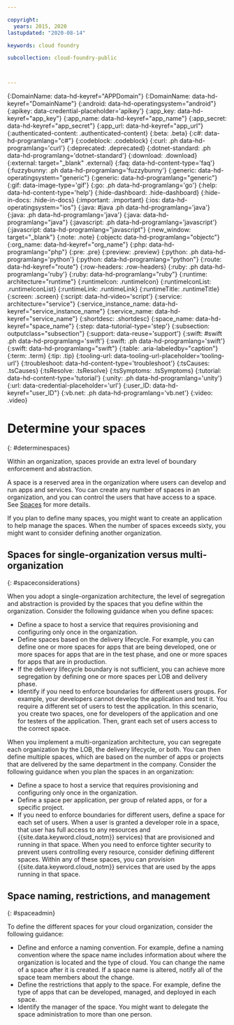 ```yaml
---

copyright:
  years: 2015, 2020
lastupdated: "2020-08-14"

keywords: cloud foundry

subcollection: cloud-foundry-public



---
```




{:DomainName: data-hd-keyref="APPDomain"}
{:DomainName: data-hd-keyref="DomainName"}
{:android: data-hd-operatingsystem="android"}
{:apikey: data-credential-placeholder='apikey'}
{:app_key: data-hd-keyref="app_key"}
{:app_name: data-hd-keyref="app_name"}
{:app_secret: data-hd-keyref="app_secret"}
{:app_url: data-hd-keyref="app_url"}
{:authenticated-content: .authenticated-content}
{:beta: .beta}
{:c#: data-hd-programlang="c#"}
{:codeblock: .codeblock}
{:curl: .ph data-hd-programlang='curl'}
{:deprecated: .deprecated}
{:dotnet-standard: .ph data-hd-programlang='dotnet-standard'}
{:download: .download}
{:external: target="_blank" .external}
{:faq: data-hd-content-type='faq'}
{:fuzzybunny: .ph data-hd-programlang='fuzzybunny'}
{:generic: data-hd-operatingsystem="generic"}
{:generic: data-hd-programlang="generic"}
{:gif: data-image-type='gif'}
{:go: .ph data-hd-programlang='go'}
{:help: data-hd-content-type='help'}
{:hide-dashboard: .hide-dashboard}
{:hide-in-docs: .hide-in-docs}
{:important: .important}
{:ios: data-hd-operatingsystem="ios"}
{:java: #java .ph data-hd-programlang='java'}
{:java: .ph data-hd-programlang='java'}
{:java: data-hd-programlang="java"}
{:javascript: .ph data-hd-programlang='javascript'}
{:javascript: data-hd-programlang="javascript"}
{:new_window: target="_blank"}
{:note: .note}
{:objectc data-hd-programlang="objectc"}
{:org_name: data-hd-keyref="org_name"}
{:php: data-hd-programlang="php"}
{:pre: .pre}
{:preview: .preview}
{:python: .ph data-hd-programlang='python'}
{:python: data-hd-programlang="python"}
{:route: data-hd-keyref="route"}
{:row-headers: .row-headers}
{:ruby: .ph data-hd-programlang='ruby'}
{:ruby: data-hd-programlang="ruby"}
{:runtime: architecture="runtime"}
{:runtimeIcon: .runtimeIcon}
{:runtimeIconList: .runtimeIconList}
{:runtimeLink: .runtimeLink}
{:runtimeTitle: .runtimeTitle}
{:screen: .screen}
{:script: data-hd-video='script'}
{:service: architecture="service"}
{:service_instance_name: data-hd-keyref="service_instance_name"}
{:service_name: data-hd-keyref="service_name"}
{:shortdesc: .shortdesc}
{:space_name: data-hd-keyref="space_name"}
{:step: data-tutorial-type='step'}
{:subsection: outputclass="subsection"}
{:support: data-reuse='support'}
{:swift: #swift .ph data-hd-programlang='swift'}
{:swift: .ph data-hd-programlang='swift'}
{:swift: data-hd-programlang="swift"}
{:table: .aria-labeledby="caption"}
{:term: .term}
{:tip: .tip}
{:tooling-url: data-tooling-url-placeholder='tooling-url'}
{:troubleshoot: data-hd-content-type='troubleshoot'}
{:tsCauses: .tsCauses}
{:tsResolve: .tsResolve}
{:tsSymptoms: .tsSymptoms}
{:tutorial: data-hd-content-type='tutorial'}
{:unity: .ph data-hd-programlang='unity'}
{:url: data-credential-placeholder='url'}
{:user_ID: data-hd-keyref="user_ID"}
{:vb.net: .ph data-hd-programlang='vb.net'}
{:video: .video}

# Determine your spaces
{: #determinespaces}



Within an organization, spaces provide an extra level of boundary enforcement and abstraction.

A space is a reserved area in the organization where users can develop and run apps and services. You can create any number of spaces in an organization, and you can control the users that have access to a space. See [Spaces](/docs/account?topic=account-orgsspacesusers) for more details.

If you plan to define many spaces, you might want to create an application to help manage the spaces. When the number of spaces exceeds sixty, you might want to consider defining another organization.

## Spaces for single-organization versus multi-organization
{: #spaceconsiderations}

When you adopt a single-organization architecture, the level of segregation and abstraction is provided by the spaces that you define within the organization. Consider the following guidance when you define spaces:

* Define a space to host a service that requires provisioning and configuring only once in the organization.
* Define spaces based on the delivery lifecycle.
  For example, you can define one or more spaces for apps that are being developed, one or more spaces for apps that are in the test phase, and one or more
  spaces for apps that are in production.
* If the delivery lifecycle boundary is not sufficient, you can achieve more segregation by defining one or more spaces per LOB and delivery phase.
* Identify if you need to enforce boundaries for different users groups.
  For example, your developers cannot develop the application and test it. You require a different set of users to test the application. In this scenario, you create two spaces, one for
  developers of the application and one for testers of the application. Then, grant each set of users access to the correct space.

When you implement a multi-organization architecture, you can segregate each organization by the LOB, the delivery lifecycle, or both. You can then define multiple spaces, which are based on the number of apps or projects that are delivered by the same department in the company. Consider the following guidance when you plan the spaces in an organization:

* Define a space to host a service that requires provisioning and configuring only once in the organization.
* Define a space per application, per group of related apps, or for a specific project.
* If you need to enforce boundaries for different users, define a space for each set of users. When a user is granted a developer role in a space, that user has full access to any resources and {{site.data.keyword.cloud_notm}} services) that are provisioned and running in that space. When you need to enforce tighter security to prevent users controlling every resource, consider defining different spaces. Within any of these spaces, you can provision {{site.data.keyword.cloud_notm}} services that are used by the apps running in that space.

## Space naming, restrictions, and management
{: #spaceadmin}

To define the different spaces for your cloud organization, consider the following guidance:

* Define and enforce a naming convention. For example, define a naming convention where the space name includes information about where the organization is located and the type of cloud. You can change the name of a space after it is created. If a space name is altered, notify all of the space team members about the change.
* Define the restrictions that apply to the space. For example, define the type of apps that can be developed, managed, and deployed in each space.
* Identify the manager of the space. You might want to delegate the space administration to more than one person.


